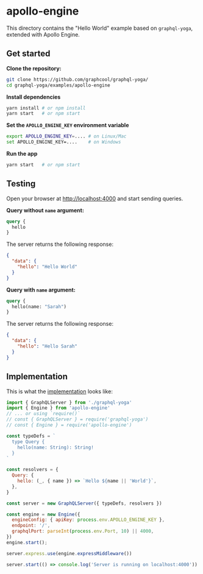 # apollo-engine

This directory contains the "Hello World" example based on `graphql-yoga`, extended with Apollo Engine. 

## Get started

**Clone the repository:**

```sh
git clone https://github.com/graphcool/graphql-yoga/
cd graphql-yoga/examples/apollo-engine
```

**Install dependencies**

```sh
yarn install # or npm install
yarn start   # or npm start
```

**Set the `APOLLO_ENGINE_KEY` environment variable**

```sh
export APOLLO_ENGINE_KEY=.... # on Linux/Mac
set APOLLO_ENGINE_KEY=....    # on Windows
```

**Run the app**

```sh
yarn start   # or npm start
```

## Testing

Open your browser at [http://localhost:4000](http://localhost:4000) and start sending queries.

**Query without `name` argument:**

```graphql
query {
  hello
}
```

The server returns the following response:

```json
{
  "data": {
    "hello": "Hello World"
  }
}
```

**Query with `name` argument:**

```graphql
query {
  hello(name: "Sarah")
}
```

The server returns the following response:

```json
{
  "data": {
    "hello": "Hello Sarah"
  }
}
```

## Implementation

This is what the [implementation](./index.js) looks like:

```js
import { GraphQLServer } from './graphql-yoga'
import { Engine } from 'apollo-engine'
// ... or using `require()`
// const { GraphQLServer } = require('graphql-yoga')
// const { Engine } = require('apollo-engine')

const typeDefs = `
  type Query {
    hello(name: String): String!
  }
`

const resolvers = {
  Query: {
    hello: (_, { name }) => `Hello ${name || 'World'}`,
  },
}

const server = new GraphQLServer({ typeDefs, resolvers })

const engine = new Engine({
  engineConfig: { apiKey: process.env.APOLLO_ENGINE_KEY },
  endpoint: '/',
  graphqlPort: parseInt(process.env.Port, 10) || 4000,
})
engine.start();

server.express.use(engine.expressMiddleware())

server.start(() => console.log('Server is running on localhost:4000'))
```
